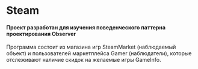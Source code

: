 # Steam

#### Проект разработан для изучения поведенческого паттерна проектирования Observer

Программа состоит из магазина игр SteamMarket (наблюдаемый объект) и пользователей маркетплейса Gamer (наблюдатели), которые отслеживают наличие скидок на желаемые игры GameInfo.

